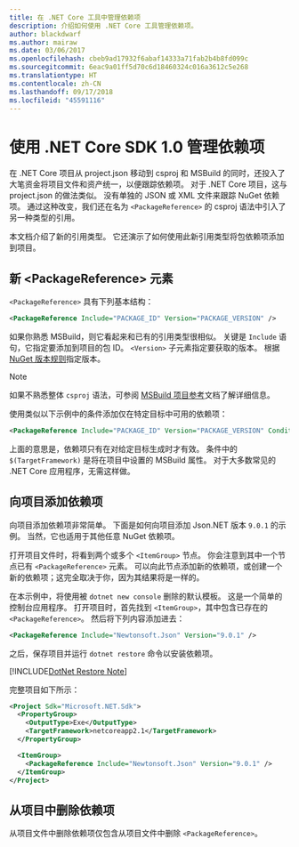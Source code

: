 ```yaml
---
title: 在 .NET Core 工具中管理依赖项
description: 介绍如何使用 .NET Core 工具管理依赖项。
author: blackdwarf
ms.author: mairaw
ms.date: 03/06/2017
ms.openlocfilehash: cbeb9ad17932f6abaf14333a71fab2b4b8fd099c
ms.sourcegitcommit: 6eac9a01ff5d70c6d18460324c016a3612c5e268
ms.translationtype: HT
ms.contentlocale: zh-CN
ms.lasthandoff: 09/17/2018
ms.locfileid: "45591116"
---
```

# <a name="managing-dependencies-with-net-core-sdk-10"></a>使用 .NET Core SDK 1.0 管理依赖项

在 .NET Core 项目从 project.json 移动到 csproj 和 MSBuild 的同时，还投入了大笔资金将项目文件和资产统一，以便跟踪依赖项。 对于 .NET Core 项目，这与 project.json 的做法类似。 没有单独的 JSON 或 XML 文件来跟踪 NuGet 依赖项。 通过这种改变，我们还在名为 `<PackageReference>` 的 csproj 语法中引入了另一种类型的引用。 

本文档介绍了新的引用类型。 它还演示了如何使用此新引用类型将包依赖项添加到项目。 

## <a name="the-new-packagereference-element"></a>新 \<PackageReference> 元素
`<PackageReference>` 具有下列基本结构：

```xml
<PackageReference Include="PACKAGE_ID" Version="PACKAGE_VERSION" />
```

如果你熟悉 MSBuild，则它看起来和已有的引用类型很相似。 关键是 `Include` 语句，它指定要添加到项目的包 ID。 `<Version>` 子元素指定要获取的版本。 根据 [NuGet 版本规则](/nuget/create-packages/dependency-versions#version-ranges)指定版本。

> [!NOTE]
> 如果不熟悉整体 `csproj` 语法，可参阅 [MSBuild 项目参考](/visualstudio/msbuild/msbuild-project-file-schema-reference)文档了解详细信息。  

使用类似以下示例中的条件添加仅在特定目标中可用的依赖项：

```xml
<PackageReference Include="PACKAGE_ID" Version="PACKAGE_VERSION" Condition="'$(TargetFramework)' == 'netcoreapp2.1'" />
```

上面的意思是，依赖项只有在对给定目标生成时才有效。 条件中的 `$(TargetFramework)` 是将在项目中设置的 MSBuild 属性。 对于大多数常见的 .NET Core 应用程序，无需这样做。 

## <a name="adding-a-dependency-to-your-project"></a>向项目添加依赖项
向项目添加依赖项非常简单。 下面是如何向项目添加 Json.NET 版本 `9.0.1` 的示例。 当然，它也适用于其他任意 NuGet 依赖项。 

打开项目文件时，将看到两个或多个 `<ItemGroup>` 节点。 你会注意到其中一个节点已有 `<PackageReference>` 元素。 可以向此节点添加新的依赖项，或创建一个新的依赖项；这完全取决于你，因为其结果将是一样的。 

在本示例中，将使用被 `dotnet new console` 删除的默认模板。 这是一个简单的控制台应用程序。 打开项目时，首先找到 `<ItemGroup>`，其中包含已存在的 `<PackageReference>`。 然后将下列内容添加进去：

```xml
<PackageReference Include="Newtonsoft.Json" Version="9.0.1" />
```
之后，保存项目并运行 `dotnet restore` 命令以安装依赖项。 

[!INCLUDE[DotNet Restore Note](~/includes/dotnet-restore-note.md)]

完整项目如下所示：

```xml
<Project Sdk="Microsoft.NET.Sdk">
  <PropertyGroup>
    <OutputType>Exe</OutputType>
    <TargetFramework>netcoreapp2.1</TargetFramework>
  </PropertyGroup>

  <ItemGroup>
    <PackageReference Include="Newtonsoft.Json" Version="9.0.1" />
  </ItemGroup>
</Project>
```

## <a name="removing-a-dependency-from-the-project"></a>从项目中删除依赖项
从项目文件中删除依赖项仅包含从项目文件中删除 `<PackageReference>`。
